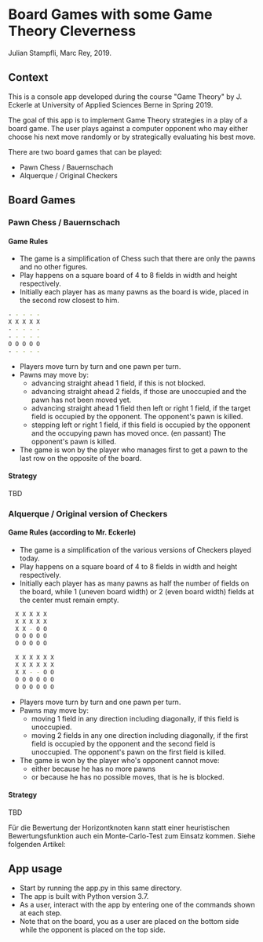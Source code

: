 # Board Games with some Game Theory Cleverness

Julian Stampfli, Marc Rey, 2019.

## Context

This is a console app developed during the course "Game Theory" by J. Eckerle at University of Applied Sciences Berne in Spring 2019.

The goal of this app is to implement Game Theory strategies in a play of a board game. The user plays against a computer opponent who may either choose his next move randomly or by strategically evaluating his best move.

There are two board games that can be played:

- Pawn Chess / Bauernschach
- Alquerque / Original Checkers

## Board Games

### Pawn Chess / Bauernschach

#### Game Rules

- The game is a simplification of Chess such that there are only the pawns and no other figures.
- Play happens on a square board of 4 to 8 fields in width and height respectively.
- Initially each player has as many pawns as the board is wide, placed in the second row closest to him.

```bash
- - - - -
X X X X X
- - - - -
- - - - -
O O O O O
- - - - -
```

- Players move turn by turn and one pawn per turn.
- Pawns may move by:
  - advancing straight ahead 1 field, if this is not blocked.
  - advancing straight ahead 2 fields, if those are unoccupied and the pawn has not been moved yet.
  - advancing straight ahead 1 field then left or right 1 field, if the target field is occupied by the opponent. The opponent's pawn is killed.
  - stepping left or right 1 field, if this field is occupied by the opponent and the occupying pawn has moved once. (en passant) The opponent's pawn is killed.
- The game is won by the player who manages first to get a pawn to the last row on the opposite of the board.

#### Strategy

TBD

### Alquerque / Original version of Checkers

#### Game Rules (according to Mr. Eckerle)

- The game is a simplification of the various versions of Checkers played today.
- Play happens on a square board of 4 to 8 fields in width and height respectively.
- Initially each player has as many pawns as half the number of fields on the board, while 1 (uneven board width) or 2 (even board width) fields at the center must remain empty.

```bash
  X X X X X
  X X X X X
  X X - O O
  O O O O O
  O O O O O
```

```bash
  X X X X X X
  X X X X X X
  X X - - O O
  O O O O O O
  O O O O O O
```

- Players move turn by turn and one pawn per turn.
- Pawns may move by:
  - moving 1 field in any direction including diagonally, if this field is unoccupied.
  - moving 2 fields in any one direction including diagonally, if the first field is occupied by the opponent and the second field is unoccupied. The opponent's pawn on the first field is killed.
- The game is won by the player who's opponent cannot move:
  - either because he has no more pawns
  - or because he has no possible moves, that is he is blocked.

#### Strategy

TBD

Für die Bewertung der Horizontknoten kann statt einer heuristischen Bewertungsfunktion auch ein Monte-Carlo-Test zum Einsatz kommen. Siehe folgenden Artikel:

## App usage

- Start by running the app.py in this same directory.
- The app is built with Python version 3.7.
- As a user, interact with the app by entering one of the commands shown at each step.
- Note that on the board, you as a user are placed on the bottom side while the opponent is placed on the top side.
